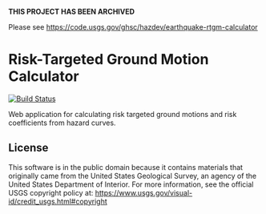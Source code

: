 **THIS PROJECT HAS BEEN ARCHIVED**

Please see https://code.usgs.gov/ghsc/hazdev/earthquake-rtgm-calculator

Risk-Targeted Ground Motion Calculator
======================================

[![Build Status](https://api.travis-ci.org/usgs/earthquake-rtgm-calculator.png?branch=master)](https://travis-ci.org/usgs/earthquake-rtgm-calculator)

Web application for calculating risk targeted ground motions and risk
coefficients from hazard curves.

License
-------
This software is in the public domain because it contains materials that
originally came from the United States Geological Survey, an agency of the
United States Department of Interior. For more information, see the official
USGS copyright policy at:
https://www.usgs.gov/visual-id/credit_usgs.html#copyright
